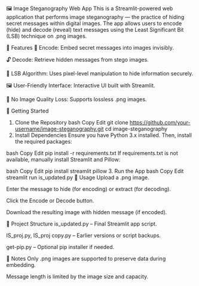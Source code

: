 🖼️ Image Steganography Web App
This is a Streamlit-powered web application that performs image steganography — the practice of hiding secret messages within digital images. The app allows users to encode (hide) and decode (reveal) text messages using the Least Significant Bit (LSB) technique on .png images.

🔐 Features
🔏 Encode: Embed secret messages into images invisibly.

🔓 Decode: Retrieve hidden messages from stego images.

🧠 LSB Algorithm: Uses pixel-level manipulation to hide information securely.

🖼️ User-Friendly Interface: Interactive UI built with Streamlit.

🧰 No Image Quality Loss: Supports lossless .png images.

🚀 Getting Started
1. Clone the Repository
bash
Copy
Edit
git clone https://github.com/your-username/image-steganography.git
cd image-steganography
2. Install Dependencies
Ensure you have Python 3.x installed. Then, install the required packages:

bash
Copy
Edit
pip install -r requirements.txt
If requirements.txt is not available, manually install Streamlit and Pillow:

bash
Copy
Edit
pip install streamlit pillow
3. Run the App
bash
Copy
Edit
streamlit run is_updated.py
🧪 Usage
Upload a .png image.

Enter the message to hide (for encoding) or extract (for decoding).

Click the Encode or Decode button.

Download the resulting image with hidden message (if encoded).

📂 Project Structure
is_updated.py – Final Streamlit app script.

IS_proj.py, IS_proj copy.py – Earlier versions or script backups.

get-pip.py – Optional pip installer if needed.

📌 Notes
Only .png images are supported to preserve data during embedding.

Message length is limited by the image size and capacity.

